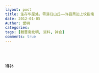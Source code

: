 ```yaml
---
layout: post
title: 生存华屋处，零落归山丘——许昌周边上坟指南
date: 2012-01-05
Author: 愛唄
categories: 
tags: [魏晋南北朝, 资料, 钟会]
comments: true
--- 
```


<br>
<br>

待补

<br>
